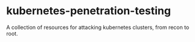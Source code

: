 # kubernetes-penetration-testing
A collection of resources for attacking kubernetes clusters, from recon to root.
